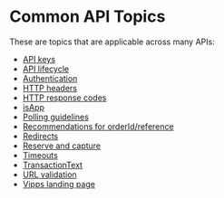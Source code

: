 <!-- START_METADATA
---
sidebar_label: "Common API topics"
sidebar_position: 50
hide_table_of_contents: true
pagination_next: null
pagination_prev: null
---
END_METADATA -->

# Common API Topics

These are topics that are applicable across many APIs:

* [API keys](api-keys.md)
* [API lifecycle](api-lifecycle.md)
* [Authentication](authentication.md)
* [HTTP headers](http-headers.md)
* [HTTP response codes](http-response-codes.md)
* [isApp](isApp.md)
* [Polling guidelines](polling-guidelines.md)
* [Recommendations for orderId/reference](orderid.md)
* [Redirects](redirects.md)
* [Reserve and capture](reserve-and-capture.md)
* [Timeouts](timeouts.md)
* [TransactionText](transactiontext.md)
* [URL validation](url-validation.md)
* [Vipps landing page](vipps-landing-page.md)
